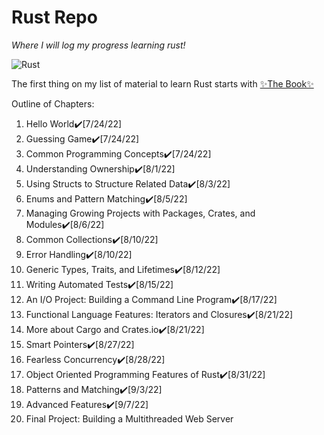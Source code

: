 # Rust Repo 
*Where I will log my progress learning rust!*

![Rust](https://foundation.rust-lang.org/img/rust-logo-blk.svg)

The first thing on my list of material to learn Rust starts with [✨The Book✨](https://doc.rust-lang.org/book/)

Outline of Chapters:
1. Hello World✔️[7/24/22]
2. Guessing Game✔️[7/24/22]
3. Common Programming Concepts✔️[7/24/22]
4. Understanding Ownership✔️[8/1/22]
5. Using Structs to Structure Related Data✔️[8/3/22]
6. Enums and Pattern Matching✔️[8/5/22]
7. Managing Growing Projects with Packages, Crates, and Modules✔️[8/6/22]
8. Common Collections✔️[8/10/22]
9. Error Handling✔️[8/10/22]
10. Generic Types, Traits, and Lifetimes✔️[8/12/22]
11. Writing Automated Tests✔️[8/15/22]
12. An I/O Project: Building a Command Line Program✔️[8/17/22]
13. Functional Language Features: Iterators and Closures✔️[8/21/22]
14. More about Cargo and Crates.io✔️[8/21/22]
15. Smart Pointers✔️[8/27/22]
16. Fearless Concurrency✔️[8/28/22]
17. Object Oriented Programming Features of Rust✔️[8/31/22]
18. Patterns and Matching✔️[9/3/22]
19. Advanced Features✔️[9/7/22]
20. Final Project: Building a Multithreaded Web Server
